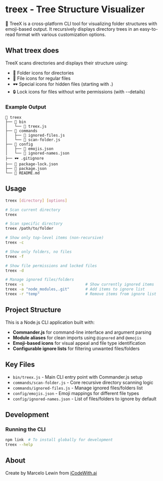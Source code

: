 # treex - Tree Structure Visualizer

🌲 TreeX is a cross-platform CLI tool for visualizing folder structures with emoji-based output. It recursively displays directory trees in an easy-to-read format with various customization options.

## What treex does

TreeX scans directories and displays their structure using:
- 📂 Folder icons for directories  
- 📄 File icons for regular files
- 🕶️ Special icons for hidden files (starting with .)
- 🔒 Lock icons for files without write permissions (with --details)

### Example Output
```
📂 treex
├── 📂 bin
│   └── 📄 treex.js
├── 📂 commands
│   ├── 📄 ignored-files.js
│   └── 📄 scan-folder.js
├── 📂 config
│   ├── 📄 emojis.json
│   └── 📄 ignored-names.json
├── 🕶️ .gitignore
├── 📄 package-lock.json
├── 📄 package.json
└── 📄 README.md
```

## Usage

```bash
treex [directory] [options]

# Scan current directory
treex

# Scan specific directory  
treex /path/to/folder

# Show only top-level items (non-recursive)
treex -c

# Show only folders, no files
treex -f

# Show file permissions and locked files
treex -d

# Manage ignored files/folders
treex -s                           # Show currently ignored items
treex -a "node_modules,.git"       # Add items to ignore list
treex -r "temp"                    # Remove items from ignore list
```

## Project Structure

This is a Node.js CLI application built with:
- **Commander.js** for command-line interface and argument parsing
- **Module aliases** for clean imports using `@ignored` and `@emojis`
- **Emoji-based icons** for visual appeal and file type identification
- **Configurable ignore lists** for filtering unwanted files/folders

## Key Files

- `bin/treex.js` - Main CLI entry point with Commander.js setup
- `commands/scan-folder.js` - Core recursive directory scanning logic
- `commands/ignored-files.js` - Manage ignored files/folders list
- `config/emojis.json` - Emoji mappings for different file types
- `config/ignored-names.json` - List of files/folders to ignore by default

## Development

### Running the CLI
```bash
npm link  # To install globally for development
treex --help
```

## About
Create by Marcelo Lewin from [iCodeWith.ai](https://icodewith.ai)